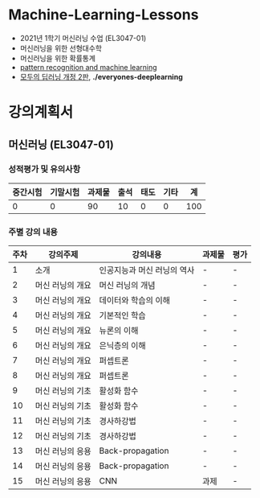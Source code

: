 # Machine-Learning-Lessons
- 2021년 1학기 머신러닝 수업 (EL3047-01)
- 머신러닝을 위한 선형대수학
- 머신러닝을 위한 확률통계
- [pattern recognition and machine learning](https://www.microsoft.com/en-us/research/people/cmbishop/prml-book/)
- [모두의 딥러닝 개정 2판](https://github.com/gilbutITbook/080228), **./everyones-deeplearning**

# 강의계획서
## 머신러닝 (EL3047-01)
### 성적평가 및 유의사항
|중간시험|기말시험|과제물|출석|태도|기타|계|
|-------|--------|-----|---|----|----|-|
|0|0|90|10|0|0|100|

### 주별 강의 내용
|주차|강의주제|강의내용|과제물|평가|
|---|--------|-------|-----|----|
|1|소개|인공지능과 머신 러닝의 역사|-|-|
|2|머신 러닝의 개요|머신 러닝의 개념|-|-|
|3|머신 러닝의 개요|데이터와 학습의 이해|-|-|
|4|머신 러닝의 개요|기본적인 학습|-|-|
|5|머신 러닝의 개요|뉴론의 이해|-|-|
|6|머신 러닝의 개요|은닉층의 이해|-|-|
|7|머신 러닝의 개요|퍼셉트론|-|-|
|8|머신 러닝의 개요|퍼셉트론|-|-|
|9|머신 러닝의 기초|활성화 함수|-|-|
|10|머신 러닝의 기초|활성화 함수|-|-|
|11|머신 러닝의 기초|경사하강법|-|-|
|12|머신 러닝의 기초|경사하강법|-|-|
|13|머신 러닝의 응용|Back-propagation|-|-|
|14|머신 러닝의 응용|Back-propagation|-|-|
|15|머신 러닝의 응용|CNN|과제|-|